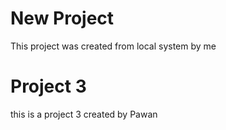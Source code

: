 # New Project

This project was created from local system by me

# Project 3

this is a project 3 created by Pawan